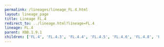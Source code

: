 ```yaml
---
permalink: /lineages/lineage_FL.4.html
layout: lineage_page
title: Lineage FL.4
redirect_to: ../lineage.html?lineage=FL.4
lineage: FL.4
parent: XBB.1.9.1
children: ['FL.4', 'FL.4.3', 'FL.4.4', 'FL.4.5', 'FL.4.6', 'FL.4.8', 'FL.4.9']
---
```

